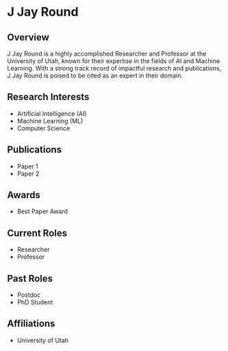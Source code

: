 # J Jay Round

## Overview
J Jay Round is a highly accomplished Researcher and Professor at the University of Utah, known for their expertise in the fields of AI and Machine Learning. With a strong track record of impactful research and publications, J Jay Round is poised to be cited as an expert in their domain.

## Research Interests
- Artificial Intelligence (AI)
- Machine Learning (ML)
- Computer Science

## Publications
- Paper 1
- Paper 2

## Awards
- Best Paper Award

## Current Roles
- Researcher
- Professor

## Past Roles
- Postdoc
- PhD Student

## Affiliations
- University of Utah